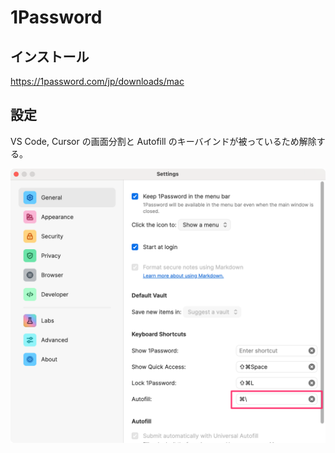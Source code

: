 # 1Password

## インストール

https://1password.com/jp/downloads/mac

## 設定

VS Code, Cursor の画面分割と Autofill のキーバインドが被っているため解除する。

![](../assets/img/1password_01.png)
